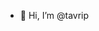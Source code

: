 - 👋 Hi, I’m @tavrip


<!---
tavrip/tavrip is a ✨ special ✨ repository because its `README.md` (this file) appears on your GitHub profile.
You can click the Preview link to take a look at your changes.
--->
